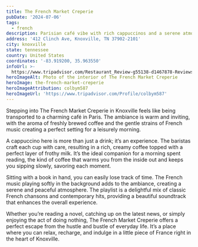 ```yaml
---
title: The French Market Creperie
pubDate: '2024-07-06'
tags:
  - french
description: Parisian café vibe with rich cappuccinos and a serene atmosphere
address: '412 Clinch Ave, Knoxville, TN 37902-2101'
city: knoxville
state: tennessee
country: United States
coordinates: '-83.919200, 35.963550'
infoUrl: >-
  https://www.tripadvisor.com/Restaurant_Review-g55138-d1467878-Reviews-The_French_Market_Creperie-Knoxville_Tennessee.html
heroImageAlt: Photo of the interior of The French Market Creperie
heroImage: the-french-market-creperie
heroImageAttribution: colbym587
heroImageUrl: 'https://www.tripadvisor.com/Profile/colbym587'
---
```


Stepping into The French Market Creperie in Knoxville feels like being transported to a charming café in Paris. The ambiance is warm and inviting, with the aroma of freshly brewed coffee and the gentle strains of French music creating a perfect setting for a leisurely morning.

A cappuccino here is more than just a drink; it’s an experience. The baristas craft each cup with care, resulting in a rich, creamy coffee topped with a perfect layer of frothy milk. It’s the ideal companion for a morning spent reading, the kind of coffee that warms you from the inside out and keeps you sipping slowly, savoring each moment.

Sitting with a book in hand, you can easily lose track of time. The French music playing softly in the background adds to the ambiance, creating a serene and peaceful atmosphere. The playlist is a delightful mix of classic French chansons and contemporary hits, providing a beautiful soundtrack that enhances the overall experience.

Whether you’re reading a novel, catching up on the latest news, or simply enjoying the act of doing nothing, The French Market Creperie offers a perfect escape from the hustle and bustle of everyday life. It’s a place where you can relax, recharge, and indulge in a little piece of France right in the heart of Knoxville.
